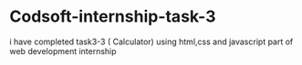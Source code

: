 # Codsoft-internship-task-3
i have completed task3-3 ( Calculator) using html,css and javascript part of web development internship
